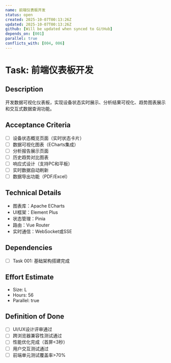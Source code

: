 ```yaml
---
name: 前端仪表板开发
status: open
created: 2025-10-07T00:13:26Z
updated: 2025-10-07T00:13:26Z
github: [Will be updated when synced to GitHub]
depends_on: [001]
parallel: true
conflicts_with: [004, 006]
---
```


# Task: 前端仪表板开发

## Description
开发数据可视化仪表板，实现设备状态实时展示、分析结果可视化、趋势图表展示和交互式数据查询功能。

## Acceptance Criteria
- [ ] 设备状态概览页面（实时状态卡片）
- [ ] 数据可视化图表（ECharts集成）
- [ ] 分析报告展示页面
- [ ] 历史趋势对比图表
- [ ] 响应式设计（支持PC和平板）
- [ ] 实时数据自动刷新
- [ ] 数据导出功能（PDF/Excel）

## Technical Details
- 图表库：Apache ECharts
- UI框架：Element Plus
- 状态管理：Pinia
- 路由：Vue Router
- 实时通信：WebSocket或SSE

## Dependencies
- [ ] Task 001: 基础架构搭建完成

## Effort Estimate
- Size: L
- Hours: 56
- Parallel: true

## Definition of Done
- [ ] UI/UX设计评审通过
- [ ] 跨浏览器兼容性测试通过
- [ ] 性能优化完成（首屏<3秒）
- [ ] 用户交互测试通过
- [ ] 前端单元测试覆盖率>70%